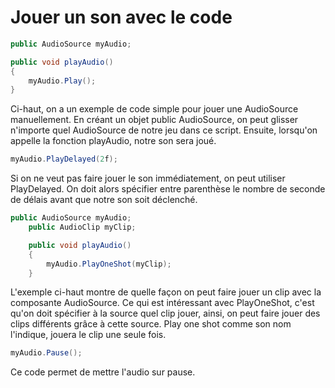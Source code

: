 # Jouer un son avec le code
``` csharp
public AudioSource myAudio; 

public void playAudio()
{
    myAudio.Play(); 
}
```

Ci-haut, on a un exemple de code simple pour jouer une AudioSource manuellement. En créant un objet public AudioSource, on peut glisser n'importe quel AudioSource de notre jeu dans ce script. Ensuite, lorsqu'on appelle la fonction playAudio, notre son sera joué.

``` csharp
myAudio.PlayDelayed(2f);
```

Si on ne veut pas faire jouer le son immédiatement, on peut utiliser PlayDelayed. On doit alors spécifier entre parenthèse le nombre de seconde de délais avant que notre son soit déclenché.
   
``` csharp
public AudioSource myAudio;
    public AudioClip myClip; 

    public void playAudio()
    {
        myAudio.PlayOneShot(myClip); 
    }
```

L'exemple ci-haut montre de quelle façon on peut faire jouer un clip avec la composante AudioSource. Ce qui est intéressant avec PlayOneShot, c'est qu'on doit spécifier à la source quel clip jouer, ainsi, on peut faire jouer des clips différents grâce à cette source. Play one shot comme son nom l'indique, jouera le clip une seule fois.    

``` csharp
myAudio.Pause();
```

Ce code permet de mettre l'audio sur pause.   


